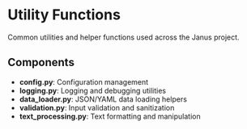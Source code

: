 # Utility Functions

Common utilities and helper functions used across the Janus project.

## Components

- **config.py**: Configuration management
- **logging.py**: Logging and debugging utilities
- **data_loader.py**: JSON/YAML data loading helpers
- **validation.py**: Input validation and sanitization
- **text_processing.py**: Text formatting and manipulation
